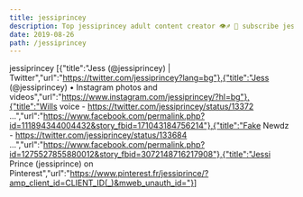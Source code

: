 ```yaml
---
title: jessiprincey
description: Top jessiprincey adult content creator 👁♐️ 👑 subscribe jessiprincey to my porn site below IG jessiprincey
date: 2019-08-26
path: /jessiprincey
---
```


jessiprincey
[{"title":"Jess (@jessiprincey) | Twitter","url":"https://twitter.com/jessiprincey?lang=bg"},{"title":"Jess (@jessiprincey) • Instagram photos and videos","url":"https://www.instagram.com/jessiprincey/?hl=bg"},{"title":"Wills voice - https://twitter.com/jessiprincey/status/13372 ...","url":"https://www.facebook.com/permalink.php?id=111894344004432&story_fbid=171043184756214"},{"title":"Fake Newdz - https://twitter.com/jessiprincey/status/133684 ...","url":"https://www.facebook.com/permalink.php?id=1275527855880012&story_fbid=3072148716217908"},{"title":"Jessi Prince (jessiprince) on Pinterest","url":"https://www.pinterest.fr/jessiprince/?amp_client_id=CLIENT_ID(_)&mweb_unauth_id="}]

